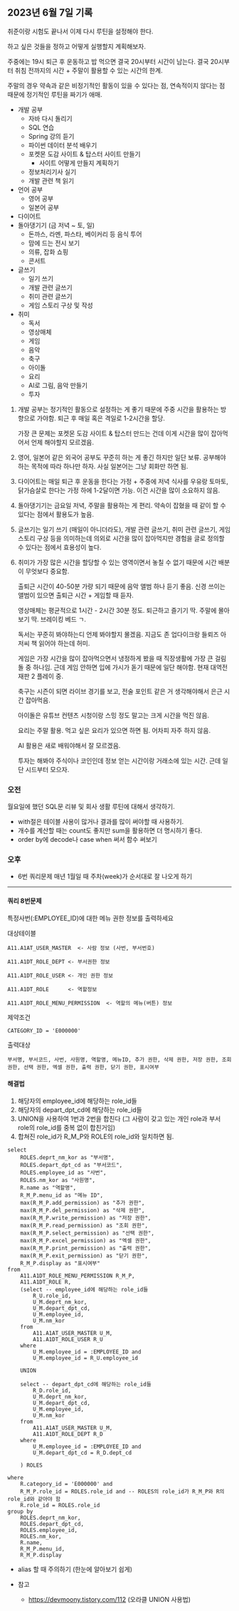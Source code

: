 ## 2023년 6월 7일 기록

취준이랑 시험도 끝나서 이제 다시 루틴을 설정해야 한다.

하고 싶은 것들을 정하고 어떻게 실행할지 계획해보자.

주중에는 19시 퇴근 후 운동하고 밥 먹으면 결국 20시부터 시간이 남는다. 결국 20시부터 취침 전까지의 시간 + 주말이 활용할 수 있는 시간의 한계.

주말의 경우 약속과 같은 비정기적인 활동이 있을 수 있다는 점, 연속적이지 않다는 점 때문에 정기적인 루틴을 짜기가 애매.

- 개발 공부
    - 자바 다시 돌리기
    - SQL 연습
    - Spring 강의 듣기
    - 파이썬 데이터 분석 배우기
    - 포켓몬 도감 사이트 & 탑스터 사이트 만들기
        - 사이트 어떻게 만들지 계획하기
    - 정보처리기사 실기
    - 개발 관련 책 읽기
- 언어 공부
    - 영어 공부
    - 일본어 공부
- 다이어트
- 돌아댕기기 (금 저녁 ~ 토, 일)
    - 돈까스, 라멘, 파스타, 베이커리 등 음식 투어
    - 맘에 드는 전시 보기
    - 의류, 잡화 쇼핑
    - 콘서트
- 글쓰기
    - 일기 쓰기
    - 개발 관련 글쓰기
    - 취미 관련 글쓰기
    - 게임 스토리 구상 및 작성 
- 취미
    - 독서
    - 영상매체
    - 게임
    - 음악
    - 축구
    - 아이돌
    - 요리
    - AI로 그림, 음악 만들기
    - 투자

1. 개발 공부는 정기적인 활동으로 설정하는 게 좋기 때문에 주중 시간을 활용하는 방향으로 가야함. 퇴근 후 매일 혹은 격일로 1-2시간을 할당.

    가장 큰 문제는 포켓몬 도감 사이트 & 탑스터 만드는 건데 이게 시간을 많이 잡아먹어서 언제 해야할지 모르겠음.

2. 영어, 일본어 같은 외국어 공부도 꾸준히 하는 게 좋긴 하지만 일단 보류. 공부해야 하는 목적에 따라 하나만 하자. 사실 일본어는 그냥 회화만 하면 됨.

3. 다이어트는 매일 퇴근 후 운동을 한다는 가정 + 주중에 저녁 식사를 우유랑 토마토, 닭가슴살로 한다는 가정 하에 1-2달이면 가능. 이건 시간을 많이 소요하지 않음.

4. 돌아댕기기는 금요일 저녁, 주말을 활용하는 게 편리. 약속이 잡혔을 때 같이 할 수 있다는 점에서 활용도가 높음.

5. 글쓰기는 일기 쓰기 (매일이 아니더라도), 개발 관련 글쓰기, 취미 관련 글쓰기, 게임 스토리 구상 등을 의미하는데 의외로 시간을 많이 잡아먹지만 경험을 글로 정의할 수 있다는 점에서 효용성이 높다.

6. 취미가 가장 많은 시간을 할당할 수 있는 영역이면서 놓칠 수 없기 때문에 시간 배분이 무엇보다 중요함. 

    출퇴근 시간이 40-50분 가량 되기 때문에 음악 앨범 하나 듣기 좋음. 신경 쓰이는 앨범이 있으면 출퇴근 시간 + 게임할 때 듣자.

    영상매체는 평균적으로 1시간 - 2시간 30분 정도. 퇴근하고 즐기기 딱. 주말에 몰아보기 딱. 브레이킹 베드 ㄱ.

    독서는 꾸준히 봐야하는디 언제 봐야할지 몰겠음. 지금도 존 업다이크랑 들뢰즈 아저씨 책 읽어야 하는데 허미.

    게임은 가장 시간을 많이 잡아먹으면서 냉정하게 봤을 때 직장생활에 가장 큰 걸림돌 중 하나임. 근데 게임 안하면 입에 가시가 돋기 때문에 일단 해야함. 현재 대역전재판 2 플레이 중.

    축구는 시즌이 되면 라이브 경기를 보고, 전술 포인트 같은 거 생각해야해서 은근 시간 잡아먹음.

    아이돌은 유튜브 컨텐츠 시청이랑 스밍 정도 말고는 크게 시간을 먹진 않음. 

    요리는 주말 활용. 먹고 싶은 요리가 있으면 하면 됨. 어차피 자주 하지 않음.

    AI 활용은 새로 배워야해서 잘 모르겠음. 
    
    투자는 해봐야 주식이나 코인인데 정보 얻는 시간이랑 거래소에 있는 시간. 근데 일단 시드부터 모으자.

### 오전

월요일에 했던 SQL문 리뷰 및 회사 생활 루틴에 대해서 생각하기.

- with절은 테이블 사용이 많거나 결과를 많이 써야할 때 사용하기.
- 개수를 계산할 때는 count도 좋지만 sum을 활용하면 더 명시하기 좋다.
- order by에 decode나 case when 써서 함수 써보기

### 오후

- 6번 쿼리문제 매년 1월일 때 주차(week)가 순서대로 잘 나오게 하기

<hr>

#### 쿼리 8번문제
특정사번(:EMPLOYEE_ID)에 대한 메뉴 권한 정보를 출력하세요

대상테이블

    A11.A1AT_USER_MASTER  <- 사람 정보 (사번, 부서번호)
    
    A11.A1DT_ROLE_DEPT <- 부서권한 정보
    
    A11.A1DT_ROLE_USER <- 개인 권한 정보
    
    A11.A1DT_ROLE      <- 역할정보
    
    A11.A1DT_ROLE_MENU_PERMISSION  <- 역할의 메뉴(버튼) 정보
    
제약조건

    CATEGORY_ID = 'E000000'
    
출력대상

    부서명, 부서코드, 사번, 사원명, 역할명, 메뉴ID, 추가 권한, 삭제 권한, 저장 권한, 조회 권한, 선택 권한, 엑셀 권한, 출력 권한, 닫기 권한, 표시여부

#### 해결법

1. 해당자의 employee_id에 해당하는 role_id들
2. 해당자의 depart_dpt_cd에 해당하는 role_id들
3. UNION을 사용하여 1번과 2번을 합친다 (그 사람이 갖고 있는 개인 role과 부서 role의 role_id를 중복 없이 합친거임)
4. 합쳐진 role_id가 R_M_P와 ROLE의 role_id와 일치하면 됨.

```oracle
select
    ROLES.deprt_nm_kor as "부서명",
    ROLES.depart_dpt_cd as "부서코드",
    ROLES.employee_id as "사번",
    ROLES.nm_kor as "사원명",
    R.name as "역할명",
    R_M_P.menu_id as "메뉴 ID",
    max(R_M_P.add_permission) as "추가 권한",
    max(R_M_P.del_permission) as "삭제 권한",
    max(R_M_P.write_permission) as "저장 권한",
    max(R_M_P.read_permission) as "조회 권한",
    max(R_M_P.select_permission) as "선택 권한",
    max(R_M_P.excel_permission) as "엑셀 권한",
    max(R_M_P.print_permission) as "출력 권한",
    max(R_M_P.exit_permission) as "닫기 권한",
    R_M_P.display as "표시여부"
from 
    A11.A1DT_ROLE_MENU_PERMISSION R_M_P, 
    A11.A1DT_ROLE R,
    (select -- employee_id에 해당하는 role_id들
        R_U.role_id,
        U_M.deprt_nm_kor,
        U_M.depart_dpt_cd,
        U_M.employee_id,
        U_M.nm_kor
    from 
        A11.A1AT_USER_MASTER U_M,
        A11.A1DT_ROLE_USER R_U
    where
        U_M.employee_id = :EMPLOYEE_ID and
        U_M.employee_id = R_U.employee_id
        
    UNION
            
    select -- depart_dpt_cd에 해당하는 role_id들
        R_D.role_id,
        U_M.deprt_nm_kor,
        U_M.depart_dpt_cd,
        U_M.employee_id,
        U_M.nm_kor
    from 
        A11.A1AT_USER_MASTER U_M,
        A11.A1DT_ROLE_DEPT R_D
    where
        U_M.employee_id = :EMPLOYEE_ID and
        U_M.depart_dpt_cd = R_D.dept_cd
        
    ) ROLES

where
    R.category_id = 'E000000' and
    R_M_P.role_id = ROLES.role_id and -- ROLES의 role_id가 R_M_P와 R의 role_id와 같아야 함
    R.role_id = ROLES.role_id
group by
    ROLES.deprt_nm_kor,
    ROLES.depart_dpt_cd,
    ROLES.employee_id,
    ROLES.nm_kor,
    R.name,
    R_M_P.menu_id,
    R_M_P.display
```

- alias 할 때 주의하기 (한눈에 알아보기 쉽게)


- 참고
    - https://devmoony.tistory.com/112 (오라클 UNION 사용법)


